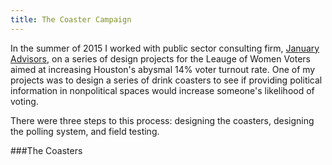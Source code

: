 ```yaml
---
title: The Coaster Campaign
---
```


In the summer of 2015 I worked with public sector consulting firm, [January Advisors](www.januaryadvisors.com), on a series of design projects for the Leauge of Women Voters aimed at increasing Houston's abysmal 14% voter turnout rate. One of my projects was to design a series of drink coasters to see if providing political information in nonpolitical spaces would increase someone's likelihood of voting.

There were three steps to this process: designing the coasters, designing the polling system, and field testing.

###The Coasters

